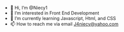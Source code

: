 - 👋 Hi, I’m @Niecy1
- 👀 I’m interested in Front End Development
- 🌱 I’m currently learning Javascript, Html, and CSS
- 📫 How to reach me via email J4niecy@yahoo.com

<!---
Niecy1/Niecy1 is a ✨ special ✨ repository because its `README.md` (this file) appears on your GitHub profile.
You can click the Preview link to take a look at your changes.
--->
